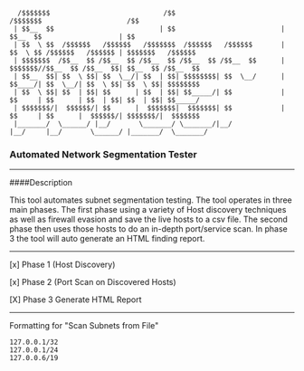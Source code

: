 
      /$$$$$$$                            /$$                           /$$$$$$$                     /$$                
     | $$__  $$                          | $$                          | $$__  $$                   | $$                
     | $$  \ $$  /$$$$$$   /$$$$$$   /$$$$$$$  /$$$$$$   /$$$$$$       | $$  \ $$ /$$$$$$   /$$$$$$ | $$$$$$$   /$$$$$$ 
     | $$$$$$$  /$$__  $$ /$$__  $$ /$$__  $$ /$$__  $$ /$$__  $$      | $$$$$$$//$$__  $$ /$$__  $$| $$__  $$ /$$__  $$
     | $$__  $$| $$  \ $$| $$  \__/| $$  | $$| $$$$$$$$| $$  \__/      | $$____/| $$  \__/| $$  \ $$| $$  \ $$| $$$$$$$$
     | $$  \ $$| $$  | $$| $$      | $$  | $$| $$_____/| $$            | $$     | $$      | $$  | $$| $$  | $$| $$_____/
     | $$$$$$$/|  $$$$$$/| $$      |  $$$$$$$|  $$$$$$$| $$            | $$     | $$      |  $$$$$$/| $$$$$$$/|  $$$$$$$
     |_______/  \______/ |__/       \_______/ \_______/|__/            |__/     |__/       \______/ |_______/  \_______/



### Automated Network Segmentation Tester
 ___
 
 ####Description
 
 This tool automates subnet segmentation testing. The tool operates in three
 main phases. The first phase using a variety of Host discovery techniques as
 well as firewall evasion and save the live hosts to a csv file. The second
 phase then uses those hosts to do an in-depth port/service scan. In phase 3 
 the tool will auto generate an HTML finding report.
 ___
 

[x] Phase 1 (Host Discovery)

[x] Phase 2 (Port Scan on Discovered Hosts)

[X] Phase 3 Generate HTML Report 

---

Formatting for "Scan Subnets from File"

```
127.0.0.1/32
127.0.0.1/24
127.0.0.6/19
```